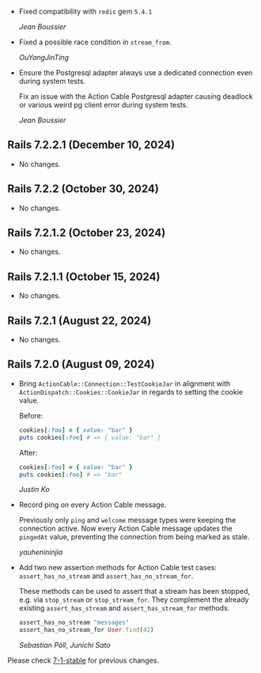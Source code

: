 *   Fixed compatibility with `redis` gem `5.4.1`

    *Jean Boussier*

*   Fixed a possible race condition in `stream_from`.

    *OuYangJinTing*

*   Ensure the Postgresql adapter always use a dedicated connection even during system tests.

    Fix an issue with the Action Cable Postgresql adapter causing deadlock or various weird
    pg client error during system tests.

    *Jean Boussier*


## Rails 7.2.2.1 (December 10, 2024) ##

*   No changes.


## Rails 7.2.2 (October 30, 2024) ##

*   No changes.


## Rails 7.2.1.2 (October 23, 2024) ##

*   No changes.


## Rails 7.2.1.1 (October 15, 2024) ##

*   No changes.


## Rails 7.2.1 (August 22, 2024) ##

*   No changes.


## Rails 7.2.0 (August 09, 2024) ##

*   Bring `ActionCable::Connection::TestCookieJar` in alignment with `ActionDispatch::Cookies::CookieJar` in regards to setting the cookie value.

    Before:

    ```ruby
    cookies[:foo] = { value: "bar" }
    puts cookies[:foo] # => { value: "bar" }
    ```

    After:

    ```ruby
    cookies[:foo] = { value: "bar" }
    puts cookies[:foo] # => "bar"
    ```

    *Justin Ko*

*   Record ping on every Action Cable message.

    Previously only `ping` and `welcome` message types were keeping the connection active.
    Now every Action Cable message updates the `pingedAt` value, preventing the connection
    from being marked as stale.

    *yauhenininjia*

*   Add two new assertion methods for Action Cable test cases: `assert_has_no_stream`
    and `assert_has_no_stream_for`.

    These methods can be used to assert that a stream has been stopped, e.g. via
    `stop_stream` or `stop_stream_for`. They complement the already existing
    `assert_has_stream` and `assert_has_stream_for` methods.

    ```ruby
    assert_has_no_stream "messages"
    assert_has_no_stream_for User.find(42)
    ```

    *Sebastian Pöll*, *Junichi Sato*

Please check [7-1-stable](https://github.com/rails/rails/blob/7-1-stable/actioncable/CHANGELOG.md) for previous changes.
